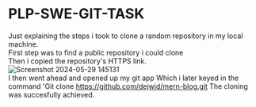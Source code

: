 # PLP-SWE-GIT-TASK
Just explaining the steps i took to clone a random repository in my local machine. <br>
First step was to find a public repository i could clone <br>
Then i copied the repository's HTTPS link. <br>
![Screenshot 2024-05-29 145131](https://github.com/codewinchester/PLP-SWE-GIT-TASK/assets/160033340/50e72c02-7746-4fe9-911a-936c7d80b942) <br>
I then went ahead and opened up my git app
Which i later keyed in the command 'Git clone https://github.com/dejwid/mern-blog.git 
The cloning was succesfully achieved.

